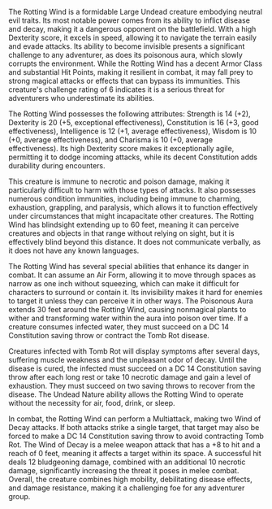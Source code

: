 The Rotting Wind is a formidable Large Undead creature embodying neutral evil traits. Its most notable power comes from its ability to inflict disease and decay, making it a dangerous opponent on the battlefield. With a high Dexterity score, it excels in speed, allowing it to navigate the terrain easily and evade attacks. Its ability to become invisible presents a significant challenge to any adventurer, as does its poisonous aura, which slowly corrupts the environment. While the Rotting Wind has a decent Armor Class and substantial Hit Points, making it resilient in combat, it may fall prey to strong magical attacks or effects that can bypass its immunities. This creature's challenge rating of 6 indicates it is a serious threat for adventurers who underestimate its abilities.

The Rotting Wind possesses the following attributes: Strength is 14 (+2), Dexterity is 20 (+5, exceptional effectiveness), Constitution is 16 (+3, good effectiveness), Intelligence is 12 (+1, average effectiveness), Wisdom is 10 (+0, average effectiveness), and Charisma is 10 (+0, average effectiveness). Its high Dexterity score makes it exceptionally agile, permitting it to dodge incoming attacks, while its decent Constitution adds durability during encounters.

This creature is immune to necrotic and poison damage, making it particularly difficult to harm with those types of attacks. It also possesses numerous condition immunities, including being immune to charming, exhaustion, grappling, and paralysis, which allows it to function effectively under circumstances that might incapacitate other creatures. The Rotting Wind has blindsight extending up to 60 feet, meaning it can perceive creatures and objects in that range without relying on sight, but it is effectively blind beyond this distance. It does not communicate verbally, as it does not have any known languages.

The Rotting Wind has several special abilities that enhance its danger in combat. It can assume an Air Form, allowing it to move through spaces as narrow as one inch without squeezing, which can make it difficult for characters to surround or contain it. Its invisibility makes it hard for enemies to target it unless they can perceive it in other ways. The Poisonous Aura extends 30 feet around the Rotting Wind, causing nonmagical plants to wither and transforming water within the aura into poison over time. If a creature consumes infected water, they must succeed on a DC 14 Constitution saving throw or contract the Tomb Rot disease. 

Creatures infected with Tomb Rot will display symptoms after several days, suffering muscle weakness and the unpleasant odor of decay. Until the disease is cured, the infected must succeed on a DC 14 Constitution saving throw after each long rest or take 10 necrotic damage and gain a level of exhaustion. They must succeed on two saving throws to recover from the disease. The Undead Nature ability allows the Rotting Wind to operate without the necessity for air, food, drink, or sleep.

In combat, the Rotting Wind can perform a Multiattack, making two Wind of Decay attacks. If both attacks strike a single target, that target may also be forced to make a DC 14 Constitution saving throw to avoid contracting Tomb Rot. The Wind of Decay is a melee weapon attack that has a +8 to hit and a reach of 0 feet, meaning it affects a target within its space. A successful hit deals 12 bludgeoning damage, combined with an additional 10 necrotic damage, significantly increasing the threat it poses in melee combat. Overall, the creature combines high mobility, debilitating disease effects, and damage resistance, making it a challenging foe for any adventurer group.